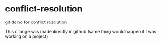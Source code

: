 # conflict-resolution
git demo for conflict resolution

This change was made directly in github (same thing would happen if I was working on a project)

